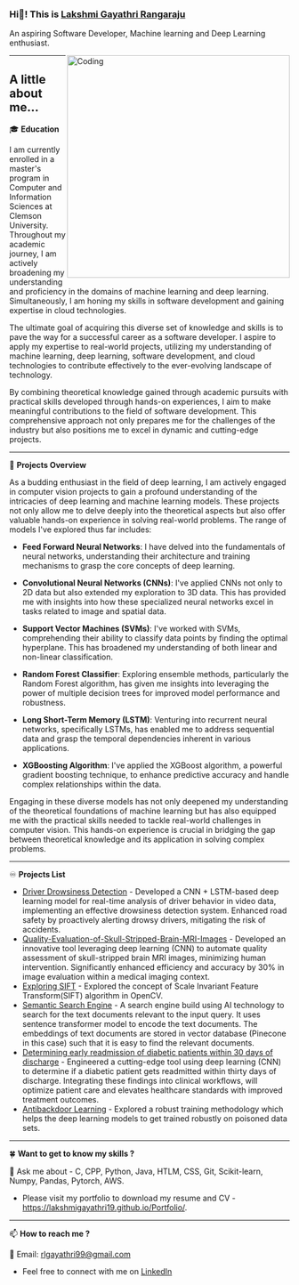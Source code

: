 ### Hi👋! This is [Lakshmi Gayathri Rangaraju](https://www.linkedin.com/in/lakshmi-gayathri-rangaraju-053036184/)

An aspiring Software Developer, Machine learning and Deep Learning enthusiast.

<img align="right" alt="Coding" width="400" src="https://media.istockphoto.com/id/1299573732/vector/black-woman-working-on-laptop-freelance-online-studying-remote-work-vector-illustration.jpg?s=612x612&w=0&k=20&c=To1OkFJffAeX-UD17lKq73C3NzwjNEA1cCcpPrC0iZU=">

---
A little about me...
---
🎓 **Education**

I am currently enrolled in a master's program in Computer and Information Sciences at Clemson University. Throughout my academic journey, I am actively broadening my understanding and proficiency in the domains of machine learning and deep learning. Simultaneously, I am honing my skills in software development and gaining expertise in cloud technologies.

The ultimate goal of acquiring this diverse set of knowledge and skills is to pave the way for a successful career as a software developer. I aspire to apply my expertise to real-world projects, utilizing my understanding of machine learning, deep learning, software development, and cloud technologies to contribute effectively to the ever-evolving landscape of technology.

By combining theoretical knowledge gained through academic pursuits with practical skills developed through hands-on experiences, I aim to make meaningful contributions to the field of software development. This comprehensive approach not only prepares me for the challenges of the industry but also positions me to excel in dynamic and cutting-edge projects.

---
🔭 **Projects Overview**

As a budding enthusiast in the field of deep learning, I am actively engaged in computer vision projects to gain a profound understanding of the intricacies of deep learning and machine learning models. These projects not only allow me to delve deeply into the theoretical aspects but also offer valuable hands-on experience in solving real-world problems. The range of models I've explored thus far includes:

* **Feed Forward Neural Networks**: I have delved into the fundamentals of neural networks, understanding their architecture and training mechanisms to grasp the core concepts of deep learning.

* **Convolutional Neural Networks (CNNs)**: I've applied CNNs not only to 2D data but also extended my exploration to 3D data. This has provided me with insights into how these specialized neural networks excel in tasks related to image and spatial data.

* **Support Vector Machines (SVMs)**: I've worked with SVMs, comprehending their ability to classify data points by finding the optimal hyperplane. This has broadened my understanding of both linear and non-linear classification.

* **Random Forest Classifier**: Exploring ensemble methods, particularly the Random Forest algorithm, has given me insights into leveraging the power of multiple decision trees for improved model performance and robustness.
  
* **Long Short-Term Memory (LSTM)**: Venturing into recurrent neural networks, specifically LSTMs, has enabled me to address sequential data and grasp the temporal dependencies inherent in various applications.

* **XGBoosting Algorithm**: I've applied the XGBoost algorithm, a powerful gradient boosting technique, to enhance predictive accuracy and handle complex relationships within the data.

Engaging in these diverse models has not only deepened my understanding of the theoretical foundations of machine learning but has also equipped me with the practical skills needed to tackle real-world challenges in computer vision. This hands-on experience is crucial in bridging the gap between theoretical knowledge and its application in solving complex problems.

---
♾️ **Projects List**
* [Driver Drowsiness Detection](https://github.com/LakshmiGayathri19/DriverDrowsinessDetection) - Developed a CNN + LSTM-based deep learning model for real-time analysis of driver behavior in video data, implementing an effective drowsiness detection system. Enhanced road safety by proactively alerting drowsy drivers, mitigating the risk of accidents.
* [Quality-Evaluation-of-Skull-Stripped-Brain-MRI-Images](https://github.com/LakshmiGayathri19/Quality-Evaluation-of-Skull-Stripped-Brain-MRI-Images) - Developed an innovative tool leveraging deep learning (CNN) to automate quality assessment of skull-stripped brain MRI images, minimizing human intervention. Significantly enhanced efficiency and accuracy by 30% in image evaluation within a medical imaging context.
* [Exploring SIFT](https://github.com/LakshmiGayathri19/Eyes-detection-using-sift) - Explored the concept of Scale Invariant Feature Transform(SIFT) algorithm in OpenCV.
* [Semantic Search Engine](https://github.com/LakshmiGayathri19/SemanticSearchEngine) - A search engine build using AI technology to search for the text documents relevant to the input query. It uses sentence transformer model to encode the text documents. The embeddings of text documents are stored in vector database (Pinecone in this case) such that it is easy to find the relevant documents.
* [Determining early readmission of diabetic patients within 30 days of discharge](https://github.com/LakshmiGayathri19/Applied-Data-Science-Project) - Engineered a cutting-edge tool using deep learning (CNN) to determine if a diabetic patient gets readmitted within thirty days of discharge. Integrating these findings into clinical workflows, will optimize patient care and elevates healthcare standards with improved treatment outcomes.
* [Antibackdoor Learning](https://github.com/LakshmiGayathri19/Anti-Backdoor-Learning) - Explored a robust training methodology which helps the deep learning models to get trained robustly on poisoned data sets.

---
🍀 **Want to get to know my skills ?**

💬 Ask me about - C, CPP, Python, Java, HTLM, CSS, Git, Scikit-learn, Numpy, Pandas, Pytorch, AWS.

- Please visit my portfolio to download my resume and CV - https://lakshmigayathri19.github.io/Portfolio/.
---
📫 **How to reach me ?**

📩 Email: rlgayathri99@gmail.com

- Feel free to connect with me on [LinkedIn](https://www.linkedin.com/in/lakshmi-gayathri-rangaraju-053036184/)
